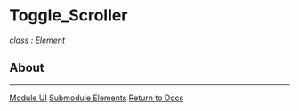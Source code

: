 # Toggle_Scroller
*class : [Element](element.md)*

## About

---

[Module UI](../ui.md)
[Submodule Elements](elements.md)
[Return to Docs](../../docs.md)